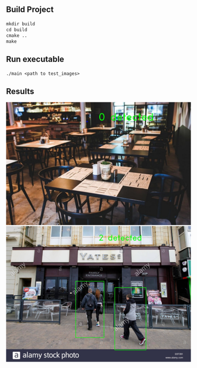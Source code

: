 
## Build Project

```
mkdir build
cd build 
cmake ..
make
```

## Run executable
```
./main <path to test_images>
```

## Results

![img1](jpg/image1.jpg)
![img2](jpg/image3.jpg)
